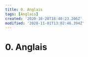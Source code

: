 ```yaml
---
title: 0. Anglais
tags: [Anglais]
created: '2020-10-28T18:40:23.206Z'
modified: '2020-11-01T13:02:46.394Z'
---
```


# 0. Anglais

